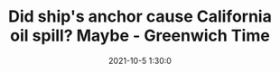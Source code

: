 ---
"title": "Did ship's anchor cause California oil spill? Maybe - Greenwich Time"
"date": "2021-10-5 1:30:0"
"feed_name": "GOOGLENEWSDRILLING"
"feed_website": "https://news.google.com/search?q=drilling%2Bincident&hl=en-US&gl=US&ceid=US:en"
"feed_rss": "https://news.google.com/rss/search?q=drilling%2Bincident&hl=en-US&gl=US&ceid=US:en"
"link": "https://www.greenwichtime.com/news/article/Response-time-questioned-in-Southern-California-16506875.php"
"source": "{'href': 'https://www.greenwichtime.com', 'title': 'Greenwich Time'}"
"file": "_posts/2021-1-1-e3856dc6e96a74b390736d674eee8456bd7d6b87.md"
"accident": "1"
"drilling": "1"
"dead": "0"
"injured": "0"
"arrested": "0"
"place": "unknown place"
"where": "unknown site"
"causes": "unknown"
"place_uri": "unknown place"
---